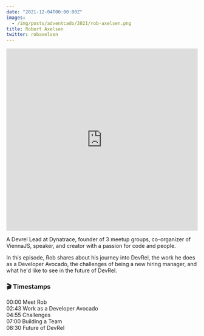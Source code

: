 ```yaml
---
date: "2021-12-04T00:00:00Z"
images:
  - /img/posts/adventcado/2021/rob-axelsen.png
title: Robert Axelsen
twitter: robaxelsen
---
```


<iframe width="100%" height="480" src="https://www.youtube.com/embed/DMxBFfa47uQ?controls=0" frameborder="0" allow="accelerometer; autoplay; clipboard-write; encrypted-media; gyroscope; picture-in-picture" allowfullscreen></iframe>

A Devrel Lead at Dynatrace, founder of 3 meetup groups, co-organizer of ViennaJS, speaker, and creator with a passion for code and people.

In this episode, Rob shares about his journey into DevRel, the work he does as a Developer Avocado, the challenges of being a new hiring manager, and what he'd like to see in the future of DevRel. 

### 🎬 Timestamps
00:00 Meet Rob  
02:43 Work as a Developer Avocado  
04:55 Challenges  
07:00 Building a Team  
08:30 Future of DevRel  